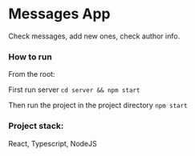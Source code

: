 # Messages App

Check messages, add new ones, check author info.

### How to run 

From the root:

First run server `cd server && npm start`

Then run the project in the project directory `npm start`

### Project stack: 
React, Typescript, NodeJS
